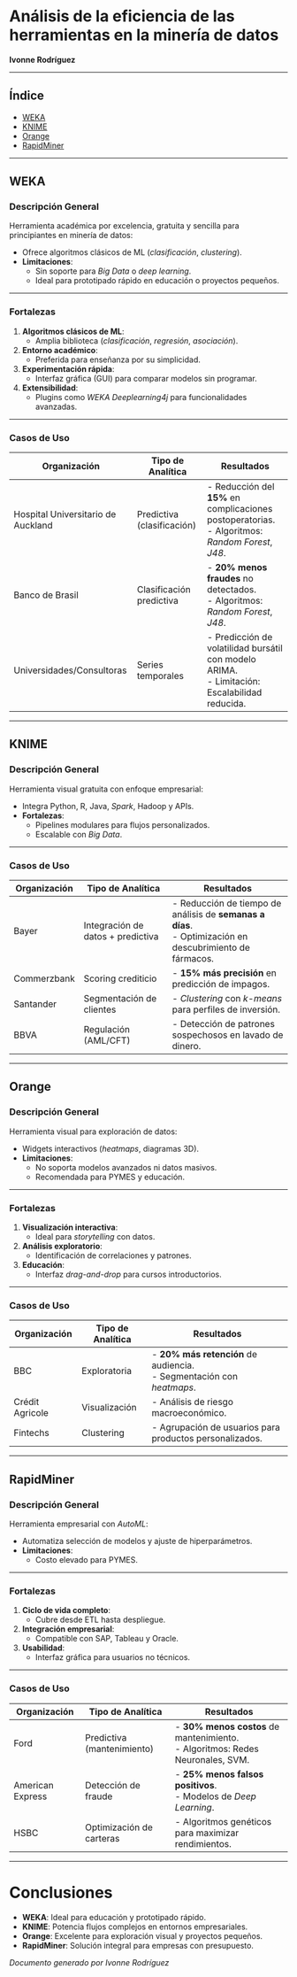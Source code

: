 # Análisis de la eficiencia de las herramientas en la minería de datos  
**Ivonne Rodríguez**  

---

## Índice  
- [WEKA](#weka)  
- [KNIME](#knime)  
- [Orange](#orange)  
- [RapidMiner](#rapidminer)  

---

## WEKA  
### Descripción General  
Herramienta académica por excelencia, gratuita y sencilla para principiantes en minería de datos:  
- Ofrece algoritmos clásicos de ML (*clasificación*, *clustering*).  
- **Limitaciones**:  
  - Sin soporte para *Big Data* o *deep learning*.  
  - Ideal para prototipado rápido en educación o proyectos pequeños.  

---

### Fortalezas  
1. **Algoritmos clásicos de ML**:  
   - Amplia biblioteca (*clasificación*, *regresión*, *asociación*).  
2. **Entorno académico**:  
   - Preferida para enseñanza por su simplicidad.  
3. **Experimentación rápida**:  
   - Interfaz gráfica (GUI) para comparar modelos sin programar.  
4. **Extensibilidad**:  
   - Plugins como *WEKA Deeplearning4j* para funcionalidades avanzadas.  

---

### Casos de Uso  
| Organización               | Tipo de Analítica       | Resultados                           |  
|----------------------------|-------------------------|--------------------------------------|  
| Hospital Universitario de Auckland | Predictiva (clasificación) | - Reducción del **15%** en complicaciones postoperatorias.<br>- Algoritmos: *Random Forest*, *J48*. |  
| Banco de Brasil            | Clasificación predictiva | - **20% menos fraudes** no detectados.<br>- Algoritmos: *Random Forest*, *J48*. |  
| Universidades/Consultoras  | Series temporales        | - Predicción de volatilidad bursátil con modelo ARIMA.<br>- Limitación: Escalabilidad reducida. |  

---

## KNIME  
### Descripción General  
Herramienta visual gratuita con enfoque empresarial:  
- Integra Python, R, Java, *Spark*, Hadoop y APIs.  
- **Fortalezas**:  
  - Pipelines modulares para flujos personalizados.  
  - Escalable con *Big Data*.  

---

### Casos de Uso  
| Organización       | Tipo de Analítica               | Resultados                           |  
|--------------------|---------------------------------|--------------------------------------|  
| Bayer              | Integración de datos + predictiva | - Reducción de tiempo de análisis de **semanas a días**.<br>- Optimización en descubrimiento de fármacos. |  
| Commerzbank        | Scoring crediticio              | - **15% más precisión** en predicción de impagos. |  
| Santander          | Segmentación de clientes        | - *Clustering* con *k-means* para perfiles de inversión. |  
| BBVA               | Regulación (AML/CFT)            | - Detección de patrones sospechosos en lavado de dinero. |  

---

## Orange  
### Descripción General  
Herramienta visual para exploración de datos:  
- Widgets interactivos (*heatmaps*, diagramas 3D).  
- **Limitaciones**:  
  - No soporta modelos avanzados ni datos masivos.  
  - Recomendada para PYMES y educación.  

---

### Fortalezas  
1. **Visualización interactiva**:  
   - Ideal para *storytelling* con datos.  
2. **Análisis exploratorio**:  
   - Identificación de correlaciones y patrones.  
3. **Educación**:  
   - Interfaz *drag-and-drop* para cursos introductorios.  

---

### Casos de Uso  
| Organización       | Tipo de Analítica       | Resultados                           |  
|--------------------|-------------------------|--------------------------------------|  
| BBC                | Exploratoria            | - **20% más retención** de audiencia.<br>- Segmentación con *heatmaps*. |  
| Crédit Agricole    | Visualización           | - Análisis de riesgo macroeconómico. |  
| Fintechs           | Clustering              | - Agrupación de usuarios para productos personalizados. |  

---

## RapidMiner  
### Descripción General  
Herramienta empresarial con *AutoML*:  
- Automatiza selección de modelos y ajuste de hiperparámetros.  
- **Limitaciones**:  
  - Costo elevado para PYMES.  

---

### Fortalezas  
1. **Ciclo de vida completo**:  
   - Cubre desde ETL hasta despliegue.  
2. **Integración empresarial**:  
   - Compatible con SAP, Tableau y Oracle.  
3. **Usabilidad**:  
   - Interfaz gráfica para usuarios no técnicos.  

---

### Casos de Uso  
| Organización       | Tipo de Analítica       | Resultados                           |  
|--------------------|-------------------------|--------------------------------------|  
| Ford               | Predictiva (mantenimiento) | - **30% menos costos** de mantenimiento.<br>- Algoritmos: Redes Neuronales, SVM. |  
| American Express   | Detección de fraude     | - **25% menos falsos positivos**.<br>- Modelos de *Deep Learning*. |  
| HSBC               | Optimización de carteras| - Algoritmos genéticos para maximizar rendimientos. |  

---

# Conclusiones  
- **WEKA**: Ideal para educación y prototipado rápido.  
- **KNIME**: Potencia flujos complejos en entornos empresariales.  
- **Orange**: Excelente para exploración visual y proyectos pequeños.  
- **RapidMiner**: Solución integral para empresas con presupuesto.  

*Documento generado por Ivonne Rodríguez*  

